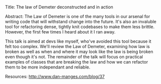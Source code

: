 Title: The law of Demeter deconstructed and in action

Abstract: The Law of Demeter is one of the many tools in our arsenal for writing code that will withstand change into the future. It's also an invaluble tool for refactoring dense, tightly knit codebases to make them less brittle. However, the first few times I heard about it I ran away. 

This talk is aimed at devs like myself, who've avoided this tool because it felt too complex. We'll review the Law of Demeter, examining how law is broken as well as when and where it may look like the law is being broken even though it's not. The remainder of the talk will focus on practical examples of classes that are breaking the law and how we can refactor them to be more independant and reliable.

Resources: 
http://www.dan-manges.com/blog/37
